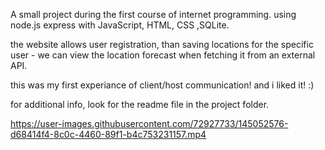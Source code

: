 A small project during the first course of internet programming.
using node.js express with JavaScript, HTML, CSS ,SQLite.

the website allows user registration, than saving locations for the specific user - we can view the location forecast when fetching it from an external API.

this was my first experiance of client/host communication! and i liked it! :)

for additional info, look for the readme file in the project folder.

https://user-images.githubusercontent.com/72927733/145052576-d68414f4-8c0c-4460-89f1-b4c753231157.mp4
